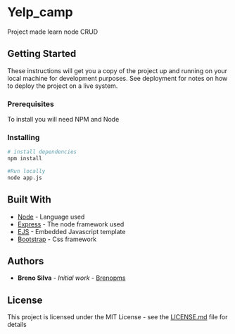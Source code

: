 # Yelp_camp

Project made learn node CRUD

## Getting Started

These instructions will get you a copy of the project up and running on your local machine for development purposes. See deployment for notes on how to deploy the project on a live system.

### Prerequisites

To install you will need NPM and Node 

### Installing

``` bash
# install dependencies
npm install

#Run locally
node app.js

```
## Built With

* [Node](https://nodejs.org) - Language used
* [Express](http://expressjs.com/) - The node framework used
* [EJS](http://ejs.co/) - Embedded Javascript template
* [Bootstrap](https://getbootstrap.com/) - Css framework


## Authors

* **Breno Silva** - *Initial work* - [Brenopms](https://github.com/Brenopms)


## License

This project is licensed under the MIT License - see the [LICENSE.md](LICENSE.md) file for details

